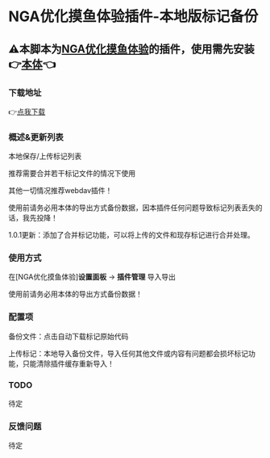 # NGA优化摸鱼体验插件-本地版标记备份

## ⚠本脚本为[NGA优化摸鱼体验](https://greasyfork.org/zh-CN/scripts/393991-nga%E4%BC%98%E5%8C%96%E6%91%B8%E9%B1%BC%E4%BD%93%E9%AA%8C)的插件，使用需先安装👉[本体](https://greasyfork.org/zh-CN/scripts/393991-nga%E4%BC%98%E5%8C%96%E6%91%B8%E9%B1%BC%E4%BD%93%E9%AA%8C)👈

### 下载地址

👉[点我下载](https://greasyfork.org/zh-CN/scripts/489936)

### 概述&更新列表

本地保存/上传标记列表

推荐需要合并若干标记文件的情况下使用

其他一切情况推荐webdav插件！

使用前请务必用本体的导出方式备份数据，因本插件任何问题导致标记列表丢失的话，我先投降！

1.0.1更新：添加了合并标记功能，可以将上传的文件和现存标记进行合并处理。

### 使用方式

在[NGA优化摸鱼体验]**设置面板** -> **插件管理** 导入导出

使用前请务必用本体的导出方式备份数据！

### 配置项

备份文件：点击自动下载标记原始代码

上传标记：本地导入备份文件，导入任何其他文件或内容有问题都会损坏标记功能，只能清除插件缓存重新导入！

### TODO

待定

### 反馈问题

待定